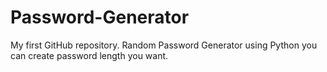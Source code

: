 # Password-Generator
My first GitHub repository. Random Password Generator using Python you can create password length you want.
